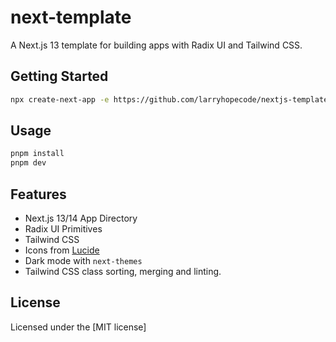 # next-template

A Next.js 13 template for building apps with Radix UI and Tailwind CSS.

## Getting Started

```bash
npx create-next-app -e https://github.com/larryhopecode/nextjs-template
```

## Usage

  ```bash
  pnpm install
  pnpm dev
  ```

## Features

- Next.js 13/14 App Directory
- Radix UI Primitives
- Tailwind CSS
- Icons from [Lucide](https://lucide.dev)
- Dark mode with `next-themes`
- Tailwind CSS class sorting, merging and linting.

## License

Licensed under the [MIT license]
